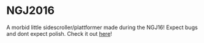 # NGJ2016

A morbid little sidescroller/plattformer made during the NGJ16!
Expect bugs and dont expect polish.
Check it out 	[here](https://bunnyteam.itch.io/bunnyinahurry)!

